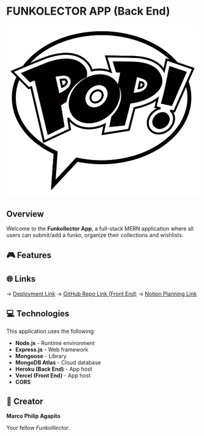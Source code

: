# FUNKOLECTOR APP (Back End)

![FUNKO LOGO](/public/pop-logo.jpeg)

##  Overview

Welcome to the **Funkollector App**, a full-stack MERN application where all users can submit/add a funko, organize their collections and wishlists.

## 🎮 Features


## 🌐 Links
→ [Deployment Link](https://peninsula-hoopers-league-6dc6db12264c.herokuapp.com/)
→ [GitHub Repo Link (Front End)](https://github.com/MarcoPhilip/react-funkollector-front-end)
→ [Notion Planning Link](https://trello.com/invite/b/6807f4cd3e19854847e1cd95/ATTIfc57f722822d220228c51b7b8410acd35F33394E/my-first-crud-app)

## 💻 Technologies

This application uses the following:

- **Node.js** - Runtime environment
- **Express.js** - Web framework
- **Mongoose** - Library
- **MongoDB Atlas** - Cloud database
- **Heroku (Back End)** - App host
- **Vercel (Front End)** - App host
- **CORS** 


## 🎨 Creator

**Marco Philip Agapito**

Your fellow *Funkolllector*.